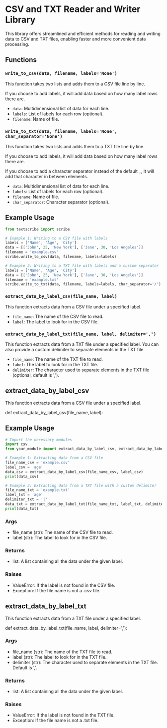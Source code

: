 # CSV and TXT Reader and Writer Library

This library offers streamlined and efficient methods for reading and writing data to CSV and TXT files, enabling faster and more convenient data processing.

## Functions

### `write_to_csv(data, filename, labels='None')`

This function takes two lists and adds them to a CSV file line by line.

If you choose to add labels, it will add data based on how many label rows there are.

- `data`: Multidimensional list of data for each line.
- `labels`: List of labels for each row (optional).
- `filename`: Name of file.

### `write_to_txt(data, filename, labels='None', char_separator='None')`

This function takes two lists and adds them to a TXT file line by line.

If you choose to add labels, it will add data based on how many label rows there are.

If you choose to add a character separator instead of the default `,`, it will add that character in between elements.

- `data`: Multidimensional list of data for each line.
- `labels`: List of labels for each row (optional).
- `filename`: Name of file.
- `char_separator`: Character separator (optional).

## Example Usage

```python
from textscribe import scribe

# Example 1: Writing to a CSV file with labels
labels = ['Name', 'Age', 'City']
data = [['John', 25, 'New York'], ['Jane', 30, 'Los Angeles']]
filename = 'example.csv'
scribe.write_to_csv(data, filename, labels=labels)

# Example 2: Writing to a TXT file with labels and a custom separator
labels = ['Name', 'Age', 'City']
data = [['John', 25, 'New York'], ['Jane', 30, 'Los Angeles']]
filename = 'example.txt'
scribe.write_to_txt(data, filename, labels=labels, char_separator='/')
```
### `extract_data_by_label_csv(file_name, label)`

This function extracts data from a CSV file under a specified label.

- `file_name`: The name of the CSV file to read.
- `label`: The label to look for in the CSV file.

### `extract_data_by_label_txt(file_name, label, delimiter=',')`

This function extracts data from a TXT file under a specified label. You can also provide a custom delimiter to separate elements in the TXT file.

- `file_name`: The name of the TXT file to read.
- `label`: The label to look for in the TXT file.
- `delimiter`: The character used to separate elements in the TXT file (optional, default is ',').

## extract_data_by_label_csv

This function extracts data from a CSV file under a specified label.

def extract_data_by_label_csv(file_name, label):

## Example Usage

```python
# Import the necessary modules
import csv
from your_module import extract_data_by_label_csv, extract_data_by_label_txt

# Example 1: Extracting data from a CSV file
file_name_csv = 'example.csv'
label_csv = 'age'
data_csv = extract_data_by_label_csv(file_name_csv, label_csv)
print(data_csv)

# Example 2: Extracting data from a TXT file with a custom delimiter
file_name_txt = 'example.txt'
label_txt = 'age'
delimiter_txt = '|'
data_txt = extract_data_by_label_txt(file_name_txt, label_txt, delimiter_txt)
print(data_txt)
```
### Args

- file_name (str): The name of the CSV file to read.
- label (str): The label to look for in the CSV file.

### Returns

- list: A list containing all the data under the given label.

### Raises

- ValueError: If the label is not found in the CSV file.
- Exception: If the file name is not a .csv file.

## extract_data_by_label_txt

This function extracts data from a TXT file under a specified label.

def extract_data_by_label_txt(file_name, label, delimiter=','):


### Args

- file_name (str): The name of the TXT file to read.
- label (str): The label to look for in the TXT file.
- delimiter (str): The character used to separate elements in the TXT file. Default is ','.

### Returns

- list: A list containing all the data under the given label.

### Raises

- ValueError: If the label is not found in the TXT file.
- Exception: If the file name is not a .txt file.

